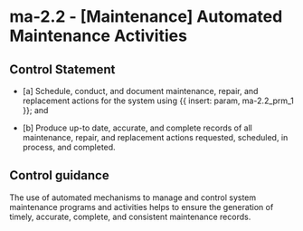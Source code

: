 # ma-2.2 - \[Maintenance\] Automated Maintenance Activities

## Control Statement

- \[a\] Schedule, conduct, and document maintenance, repair, and replacement actions for the system using {{ insert: param, ma-2.2_prm_1 }}; and

- \[b\] Produce up-to date, accurate, and complete records of all maintenance, repair, and replacement actions requested, scheduled, in process, and completed.

## Control guidance

The use of automated mechanisms to manage and control system maintenance programs and activities helps to ensure the generation of timely, accurate, complete, and consistent maintenance records.
